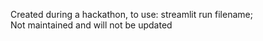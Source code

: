 Created during a hackathon, to use: streamlit run filename;  
Not maintained and will not be updated
